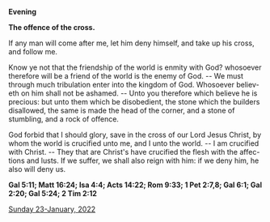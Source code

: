 **Evening**

**The offence of the cross.**
 
If any man will come after me, let him deny himself, and take up his cross, and follow me.
 
Know ye not that the friendship of the world is enmity with God? whosoever therefore will be a friend of the world is the enemy of God. -- We must through much tribulation enter into the kingdom of God. Whosoever believ-eth on him shall not be ashamed. -- Unto you therefore which believe he is precious: but unto them which be disobedient, the stone which the builders disallowed, the same is made the head of the corner, and a stone of stumbling, and a rock of offence.
 
God forbid that I should glory, save in the cross of our Lord Jesus Christ, by whom the world is crucified unto me, and I unto the world. -- I am crucified with Christ. -- They that are Christ's have crucified the flesh with the affec-tions and lusts. If we suffer, we shall also reign with him: if we deny him, he also will deny us.  

**Gal 5:11; Matt 16:24; Isa 4:4; Acts 14:22; Rom 9:33; 1 Pet 2:7,8; Gal 6:1; Gal 2:20; Gal 5:24; 2 Tim 2:12**

[Sunday 23-January, 2022](https://t.me/daily_light)
